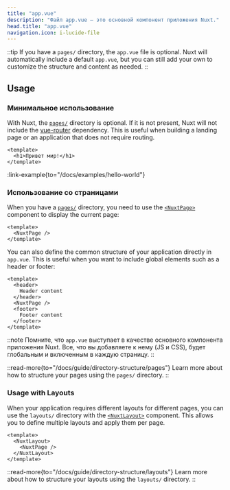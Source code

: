 ```yaml
---
title: "app.vue"
description: "Файл app.vue — это основной компонент приложения Nuxt."
head.title: "app.vue"
navigation.icon: i-lucide-file
---
```


::tip
If you have a `pages/` directory, the `app.vue` file is optional. Nuxt will automatically include a default `app.vue`, but you can still add your own to customize the structure and content as needed.
::

## Usage

### Минимальное использование

With Nuxt, the [`pages/`](/docs/guide/directory-structure/pages) directory is optional. If it is not present, Nuxt will not include the [vue-router](https://router.vuejs.org) dependency. This is useful when building a landing page or an application that does not require routing.

```vue [app.vue]
<template>
  <h1>Привет мир!</h1>
</template>
```

:link-example{to="/docs/examples/hello-world"}

### Использование со страницами

When you have a [`pages/`](/docs/guide/directory-structure/pages) directory, you need to use the [`<NuxtPage>`](/docs/api/components/nuxt-page) component to display the current page:

```vue [app.vue]
<template>
  <NuxtPage />
</template>
```

You can also define the common structure of your application directly in `app.vue`. This is useful when you want to include global elements such as a header or footer:

```vue [app.vue]
<template>
  <header>
    Header content
  </header>
  <NuxtPage />
  <footer>
    Footer content
  </footer>
</template>
```

::note
Помните, что `app.vue` выступает в качестве основного компонента приложения Nuxt. Все, что вы добавляете к нему (JS и CSS), будет глобальным и включенным в каждую страницу.
::

::read-more{to="/docs/guide/directory-structure/pages"}
Learn more about how to structure your pages using the `pages/` directory.
::

### Usage with Layouts

When your application requires different layouts for different pages, you can use the `layouts/` directory with the [`<NuxtLayout>`](/docs/api/components/nuxt-layout) component. This allows you to define multiple layouts and apply them per page.

```vue [app.vue]
<template>
  <NuxtLayout>
    <NuxtPage />
  </NuxtLayout>
</template>
```

::read-more{to="/docs/guide/directory-structure/layouts"}
Learn more about how to structure your layouts using the `layouts/` directory.
::
